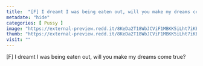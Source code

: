 ```yaml
---
title:  "[F] I dreamt I was being eaten out, will you make my dreams come true?"
metadate: "hide"
categories: [ Pussy ]
image: "https://external-preview.redd.it/8KeDa2T18WbJCViF1MBKK5iLht7iKECQ57MiCD6s1q4.jpg?auto=webp&s=04a1d2c761ace8b54adc3cf0243eb3609b3756a2"
thumb: "https://external-preview.redd.it/8KeDa2T18WbJCViF1MBKK5iLht7iKECQ57MiCD6s1q4.jpg?width=1080&crop=smart&auto=webp&s=b74183ad79f83f8596800d4506312f7140eb93ae"
visit: ""
---
```

[F] I dreamt I was being eaten out, will you make my dreams come true?
